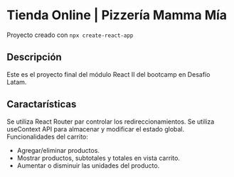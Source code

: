 # Tienda Online | Pizzería Mamma Mía

Proyecto creado con `npx create-react-app`

## Descripción

Este es el proyecto final del módulo React II del bootcamp en Desafío Latam.

## Caractarísticas

Se utiliza React Router par controlar los redireccionamientos.
Se utiliza useContext API para almacenar y modificar el estado global.
Funcionalidades del carrito:

- Agregar/eliminar productos.
- Mostrar productos, subtotales y totales en vista carrito.
- Aumentar o disminuir las unidades del producto.
